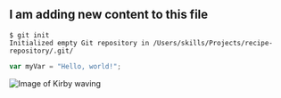 ## I am adding new content to this file ##



```
$ git init
Initialized empty Git repository in /Users/skills/Projects/recipe-repository/.git/
```

``` javascript
var myVar = "Hello, world!";
```


![Image of Kirby waving](https://static.wikia.nocookie.net/fantendo/images/8/86/Kirby_KSSU.png/revision/latest/scale-to-width-down/1000?cb=20110810163711)
